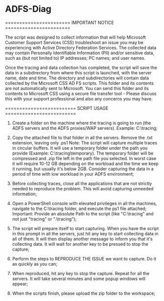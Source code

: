# ADFS-Diag


======================= IMPORTANT NOTICE =======================

The script was designed to collect information that will help Microsoft Customer Support Services (CSS) troubleshoot an issue you may be experiencing with Active Directory Federation Services.
The collected data may contain Personally Identifiable Information (PII) and/or sensitive data, such as (but not limited to) IP addresses; PC names; and user names.

Once the tracing and data collection has completed, the script will save the data in a subdirectory from where this script is launched, with the server name, date and time.
The directory and subdirectories will contain data collected by the Microsoft CSS AD FS scripts.
This folder and its contents are not automatically sent to Microsoft.
You can send this folder and its contents to Microsoft CSS using a secure file transfer tool - Please discuss this with your support professional and also any concerns you may have.

========================= SCRIPT USAGE =========================

1. Create a folder on the machine where the tracing is going to run (the ADFS servers and the ADFS proxies/WAP servers). Example: C:\tracing;

2. Copy the attached file to that folder in all the servers. Remove the .txt extension, leaving only .ps1
Note: The script will capture multiple traces in circular buffers. It will use a temporary folder under the path you provide (Example: C:\tracing\temporary). The temporary folder will be compressed and .zip file left in the path file you selected. In worst case it will require 10-12 GB depending on the workload and the time we keep it running, but usually it's below 2GB.
Consider capturing the data in a period of time with low workload in your ADFS environment;

3. Before collecting traces, close all the applications that are not strictly needed to reproduce the problem. This will avoid capturing unneeded information;

4. Open a PowerShell console with elevated privileges in all the machines, navigate to the C:\tracing folder, and execute the ps1 file attached;
Important: Provide an absolute Path to the script (like "C:\tracing" and not just "tracing" or ".\tracing");

6. The script will prepare itself to start capturing. When you have the script in this prompt in all the servers, just hit any key to start collecting data in all of them. It will then display another message to inform you that it's collecting data. It will wait for another key to be pressed to stop the capture;

7. Perform the steps to REPRODUCE THE ISSUE we want to capture. Do it as quickly as you can;

8. When reproduced, hit any key to stop the capture. Repeat for all the servers. It will take several minutes and some popup windows will appear;

9. When the scripts finish, please upload the zip folder to the workspace;
